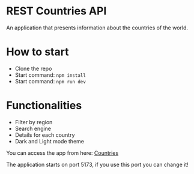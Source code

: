 # REST Countries API

An application that presents information about the countries of the world.

# How to start
- Clone the repo
- Start command: `npm install`
- Start command: `npm run dev`

# Functionalities
- Filter by region
- Search engine
- Details for each country
- Dark and Light mode theme

You can access the app from here: [Countries](https://rest-countries-api-stn.onrender.com/)


The application starts on port 5173, if you use this port you can change it!
